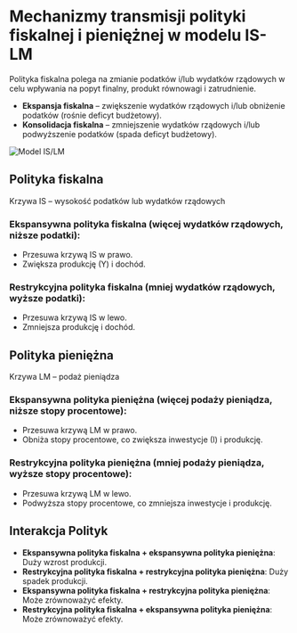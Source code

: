 # Mechanizmy transmisji polityki fiskalnej i pieniężnej w modelu IS-LM

Polityka fiskalna polega na zmianie podatków i/lub wydatków rządowych w celu wpływania na popyt finalny, produkt równowagi i zatrudnienie.

- **Ekspansja fiskalna** – zwiększenie wydatków rządowych i/lub obniżenie podatków (rośnie deficyt budżetowy).
- **Konsolidacja fiskalna** – zmniejszenie wydatków rządowych i/lub podwyższenie podatków (spada deficyt budżetowy).

![Model IS/LM](islm.jpg)

## Polityka fiskalna

Krzywa IS – wysokość podatków lub wydatków rządowych

### Ekspansywna polityka fiskalna (więcej wydatków rządowych, niższe podatki):

- Przesuwa krzywą IS w prawo.
- Zwiększa produkcję (Y) i dochód.

### Restrykcyjna polityka fiskalna (mniej wydatków rządowych, wyższe podatki):

- Przesuwa krzywą IS w lewo.
- Zmniejsza produkcję i dochód.

## Polityka pieniężna

Krzywa LM – podaż pieniądza

### Ekspansywna polityka pieniężna (więcej podaży pieniądza, niższe stopy procentowe):

- Przesuwa krzywą LM w prawo.
- Obniża stopy procentowe, co zwiększa inwestycje (I) i produkcję.

### Restrykcyjna polityka pieniężna (mniej podaży pieniądza, wyższe stopy procentowe):

- Przesuwa krzywą LM w lewo.
- Podwyższa stopy procentowe, co zmniejsza inwestycje i produkcję.

## Interakcja Polityk

- **Ekspansywna polityka fiskalna + ekspansywna polityka pieniężna**: Duży wzrost produkcji.
- **Restrykcyjna polityka fiskalna + restrykcyjna polityka pieniężna**: Duży spadek produkcji.
- **Ekspansywna polityka fiskalna + restrykcyjna polityka pieniężna**: Może zrównoważyć efekty.
- **Restrykcyjna polityka fiskalna + ekspansywna polityka pieniężna**: Może zrównoważyć efekty.
